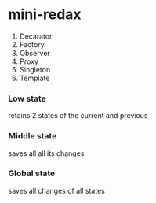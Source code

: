 # mini-redax
1) Decarator
2) Factory
3) Observer
4) Proxy
5) Singleton
6) Template

### Low state 
retains 2 states of the current and previous

### Middle state 
saves all all its changes

### Global state 
saves all changes of all states
